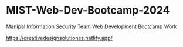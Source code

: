 # MIST-Web-Dev-Bootcamp-2024
Manipal Information Security Team Web Development Bootcamp Work

https://creativedesignsolutionss.netlify.app/